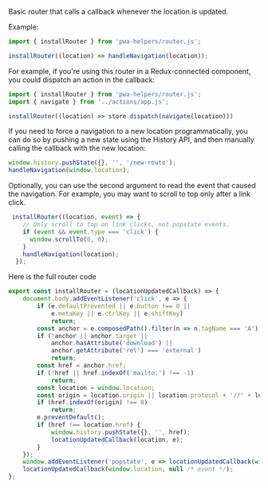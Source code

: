 Basic router that calls a callback whenever the location is updated.

 Example:

```js
import { installRouter } from 'pwa-helpers/router.js';

installRouter((location) => handleNavigation(location));
```
For example, if you're using this router in a Redux-connected component,
you could dispatch an action in the callback:


```js
import { installRouter } from 'pwa-helpers/router.js';
import { navigate } from '../actions/app.js';

installRouter((location) => store.dispatch(navigate(location)))
```
If you need to force a navigation to a new location programmatically, you can
do so by pushing a new state using the History API, and then manually
calling the callback with the new location:

```js
window.history.pushState({}, '', '/new-route');
handleNavigation(window.location);
```
Optionally, you can use the second argument to read the event that caused the
navigation. For example, you may want to scroll to top only after a link click.

```js
 installRouter((location, event) => {
    // Only scroll to top on link clicks, not popstate events.
    if (event && event.type === 'click') {
      window.scrollTo(0, 0);
    }
    handleNavigation(location);
  });
```

Here is the full router code 

```js
export const installRouter = (locationUpdatedCallback) => {
    document.body.addEventListener('click', e => {
        if (e.defaultPrevented || e.button !== 0 ||
            e.metaKey || e.ctrlKey || e.shiftKey)
            return;
        const anchor = e.composedPath().filter(n => n.tagName === 'A')[0];
        if (!anchor || anchor.target ||
            anchor.hasAttribute('download') ||
            anchor.getAttribute('rel') === 'external')
            return;
        const href = anchor.href;
        if (!href || href.indexOf('mailto:') !== -1)
            return;
        const location = window.location;
        const origin = location.origin || location.protocol + '//' + location.host;
        if (href.indexOf(origin) !== 0)
            return;
        e.preventDefault();
        if (href !== location.href) {
            window.history.pushState({}, '', href);
            locationUpdatedCallback(location, e);
        }
    });
    window.addEventListener('popstate', e => locationUpdatedCallback(window.location, e));
    locationUpdatedCallback(window.location, null /* event */);
};
```
